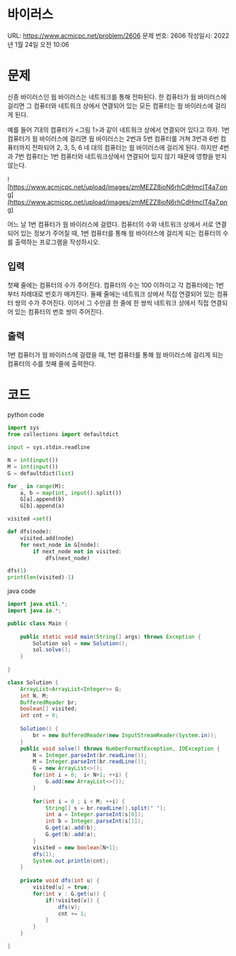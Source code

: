 # 바이러스

URL: https://www.acmicpc.net/problem/2606
문제 번호: 2606
작성일시: 2022년 1월 24일 오전 10:06

# 문제

신종 바이러스인 웜 바이러스는 네트워크를 통해 전파된다. 한 컴퓨터가 웜 바이러스에 걸리면 그 컴퓨터와 네트워크 상에서 연결되어 있는 모든 컴퓨터는 웜 바이러스에 걸리게 된다.

예를 들어 7대의 컴퓨터가 <그림 1>과 같이 네트워크 상에서 연결되어 있다고 하자. 1번 컴퓨터가 웜 바이러스에 걸리면 웜 바이러스는 2번과 5번 컴퓨터를 거쳐 3번과 6번 컴퓨터까지 전파되어 2, 3, 5, 6 네 대의 컴퓨터는 웜 바이러스에 걸리게 된다. 하지만 4번과 7번 컴퓨터는 1번 컴퓨터와 네트워크상에서 연결되어 있지 않기 때문에 영향을 받지 않는다.

![https://www.acmicpc.net/upload/images/zmMEZZ8ioN6rhCdHmcIT4a7.png](https://www.acmicpc.net/upload/images/zmMEZZ8ioN6rhCdHmcIT4a7.png)

어느 날 1번 컴퓨터가 웜 바이러스에 걸렸다. 컴퓨터의 수와 네트워크 상에서 서로 연결되어 있는 정보가 주어질 때, 1번 컴퓨터를 통해 웜 바이러스에 걸리게 되는 컴퓨터의 수를 출력하는 프로그램을 작성하시오.

## 입력

첫째 줄에는 컴퓨터의 수가 주어진다. 컴퓨터의 수는 100 이하이고 각 컴퓨터에는 1번 부터 차례대로 번호가 매겨진다. 둘째 줄에는 네트워크 상에서 직접 연결되어 있는 컴퓨터 쌍의 수가 주어진다. 이어서 그 수만큼 한 줄에 한 쌍씩 네트워크 상에서 직접 연결되어 있는 컴퓨터의 번호 쌍이 주어진다.

## 출력

1번 컴퓨터가 웜 바이러스에 걸렸을 때, 1번 컴퓨터를 통해 웜 바이러스에 걸리게 되는 컴퓨터의 수를 첫째 줄에 출력한다.

# 코드

python code

```python
import sys
from collections import defaultdict

input = sys.stdin.readline

N = int(input())
M = int(input())
G = defaultdict(list)

for _ in range(M):
    a, b = map(int, input().split())
    G[a].append(b)
    G[b].append(a)

visited =set()

def dfs(node):
    visited.add(node)
    for next_node in G[node]:
        if next_node not in visited:
            dfs(next_node)

dfs(1)
print(len(visited)-1)
```

java code

```java
import java.util.*;
import java.io.*;

public class Main {
	
	public static void main(String[] args) throws Exception {
		Solution sol = new Solution();
		sol.solve();
	}
	
}

class Solution {
	ArrayList<ArrayList<Integer>> G;
	int N, M;
	BufferedReader br;
	boolean[] visited;
	int cnt = 0;
	
	Solution() {
		br = new BufferedReader(new InputStreamReader(System.in));
	}
	public void solve() throws NumberFormatException, IOException {
		N = Integer.parseInt(br.readLine());
		M = Integer.parseInt(br.readLine());
		G = new ArrayList<>();
		for(int i = 0;  i< N+1; ++i) {
			G.add(new ArrayList<>());
		}
		
		for(int i = 0 ; i < M; ++i) {
			String[] s = br.readLine().split(" ");
			int a = Integer.parseInt(s[0]);
			int b = Integer.parseInt(s[1]);
			G.get(a).add(b);
			G.get(b).add(a);
		}
		visited = new boolean[N+1];
		dfs(1);
		System.out.println(cnt);
	}
	
	private void dfs(int u) {
		visited[u] = true;
		for(int v : G.get(u)) {
			if(!visited[v]) {
				dfs(v);
				cnt += 1;
			}
		}
	}

}
```